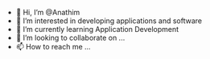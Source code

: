 - 👋 Hi, I’m @Anathim
- 👀 I’m interested in developing applications and software
- 🌱 I’m currently learning Application Development
- 💞️ I’m looking to collaborate on ...
- 📫 How to reach me ...

<!---
Anathim/Anathim is a ✨ special ✨ repository because its `README.md` (this file) appears on your GitHub profile.
You can click the Preview link to take a look at your changes.
--->
